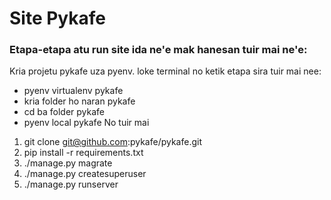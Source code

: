 
# Site Pykafe

### Etapa-etapa atu run site ida ne'e mak hanesan tuir mai ne'e:

Kria projetu pykafe uza pyenv.
loke terminal no ketik etapa sira tuir mai nee:
- pyenv virtualenv pykafe
- kria folder ho naran pykafe
- cd ba folder pykafe
- pyenv local pykafe
No tuir mai
1. git clone git@github.com:pykafe/pykafe.git
2. pip install -r requirements.txt
3. ./manage.py magrate
4. ./manage.py createsuperuser
5. ./manage.py runserver



